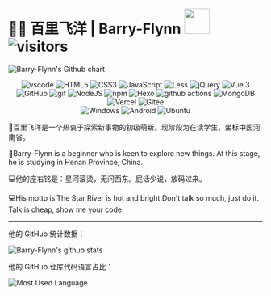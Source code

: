 # 🧑🏻 百里飞洋 | Barry-Flynn <img src="https://media.giphy.com/media/VgCDAzcKvsR6OM0uWg/giphy.gif" width="50"><img alt="visitors" src="https://visitor-badge.laobi.icu/badge?page_id=Barry-Flynn.readme" /> 

<img alt="Barry-Flynn's Github chart" src="https://ghchart.rshah.org/Barry-Flynn" />

<div style="width:100%;text-align:center;">
<p>
  <img alt="vscode" src="https://img.shields.io/badge/Visual%20Studio%20Code-blue?style=flat-square&logo=visual-studio-code&logoColor=ffffff" />
  <img alt="HTML5" src="https://img.shields.io/badge/-HTML5-E34F26?style=flat-square&logo=html5&logoColor=white" /> 
  <img alt="CSS3" src="https://img.shields.io/badge/-CSS3-3a95ff?style=flat-square&logo=css3&logoColor=white" />
  <img alt="JavaScript" src="https://img.shields.io/badge/-JavaScript-ffaf24?style=flat-square&logo=javascript&logoColor=white" />
  <img alt="Less" src="https://img.shields.io/badge/-{Less}-00166a?style=flat-square&logo=less&logoColor=white" />
  <img alt="jQuery" src="https://img.shields.io/badge/-jQuery-131a28?style=flat-square&logo=jQuery&logoColor=white" />
  <img alt="Vue 3" src="https://img.shields.io/badge/-Vue-5BA17F?style=flat-square&logo=vue.js&logoColor=white" />
<br />
  <img alt="GitHub" src="https://img.shields.io/badge/-GitHub-1d1c1c?style=flat-square&logo=github&logoColor=white" />
  <img alt="git" src="https://img.shields.io/badge/-Git-F05032?style=flat-square&logo=git&logoColor=white" />
  <img alt="NodeJS" src="https://img.shields.io/badge/-NodeJS-43853d?style=flat-square&logo=Node.js&logoColor=white" />
  <img alt="npm" src="https://img.shields.io/badge/-NPM-CB3837?style=flat-square&logo=npm&logoColor=white" />
  <img alt="Hexo" src="https://img.shields.io/badge/-Hexo-4283cd?style=flat-square&logo=hexo&logoColor=white" />
  <img alt="github actions" src="https://img.shields.io/badge/-Github_Actions-2088FF?style=flat-square&logo=github-actions&logoColor=white" />
  <img alt="MongoDB" src="https://img.shields.io/badge/-MongoDB-13aa52?style=flat-square&logo=mongodb&logoColor=white" />
  <img alt="Vercel" src="https://img.shields.io/badge/-Vercel-1f1f1f?style=flat-square&logo=vercel&logoColor=white" />
  <img alt="Gitee" src="https://img.shields.io/badge/-Gitee-c72726?style=flat-square&logo=gitee&logoColor=white" />
<br />
  <img alt="Windows" src="https://img.shields.io/badge/-Windows-3b79a8?style=flat-square&logo=Windows&logoColor=white" />
  <img alt="Android" src="https://img.shields.io/badge/-Android-181818?style=flat-square&logo=Android&logoColor=a5ca3a" />
  <img alt="Ubuntu" src="https://img.shields.io/badge/-Ubuntu-DB652A?style=flat-square&logo=ubuntu&logoColor=white" />
</p>
</div>

🚀百里飞洋是一个热衷于探索新事物的初级萌新。现阶段为在读学生，坐标中国河南省。

🚀Barry-Flynn is a beginner who is keen to explore new things. At this stage, he is studying in Henan Province, China.

💻他的座右铭是：星河滚烫，无问西东。屁话少说，放码过来。

💻His motto is:The Star River is hot and bright.Don't talk so much, just do it. Talk is cheap, show me your code.

---

他的 GitHub 统计数据：

<img alt="Barry-Flynn's github stats" src="https://github-readme-stats.vercel.app/api?username=Barry-Flynn&show_icons=true&title_color=3a95ff&icon_color=79ff97&text_color=9f9f9f&bg_color=151515" />

他的 GitHub 仓库代码语言占比：

<img alt="Most Used Language" src="https://github-readme-stats.vercel.app/api/top-langs/?username=Barry-Flynn&layout=compact&title_color=3a95ff&text_color=9f9f9f&&bg_color=151515" />



<!--Barry-Flynn

# Hi there 👋

💻

🧑🏻

本文被浏览次数(Number of visitors)：<img src="https://media.giphy.com/media/VgCDAzcKvsR6OM0uWg/giphy.gif" width="50"><img alt="visitors" src="https://visitor-badge.laobi.icu/badge?page_id=Barry-Flynn.readme" /> 

[![Barry-Flynn's GitHub Stats](https://github-readme-stats.vercel.app/api?username=Barry-Flynn&show_icons=true)](https://github.com/Barry-Flynn)

![Top Langs](https://github-readme-stats.vercel.app/api/top-langs/?username=Barry-Flynn&show_icons=true)

**Barry-Flynn/Barry-Flynn** is a ✨ _special_ ✨ repository because its `README.md` (this file) appears on your GitHub profile.

Here are some ideas to get you started:

- 🔭 I’m currently working on ...
- 🌱 I’m currently learning ...
- 👯 I’m looking to collaborate on ...
- 🤔 I’m looking for help with ...
- 💬 Ask me about ...
- 📫 How to reach me: ...
- 😄 Pronouns: ...
- ⚡ Fun fact: ...
-->
